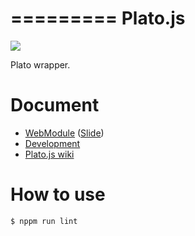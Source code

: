 =========
Plato.js
=========

![](https://travis-ci.org/uupaa/Plato.js.png)

Plato wrapper.

# Document

- [WebModule](https://github.com/uupaa/WebModule) ([Slide](http://uupaa.github.io/Slide/slide/WebModule/index.html))
- [Development](https://github.com/uupaa/WebModule/wiki/Development)
- [Plato.js wiki](https://github.com/uupaa/Plato.js/wiki/Plato)


# How to use

```js
$ nppm run lint
```

